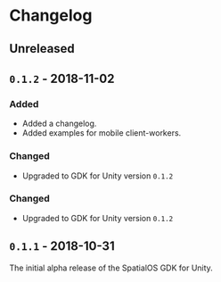 # Changelog

## Unreleased

## `0.1.2` - 2018-11-02

### Added

- Added a changelog.
- Added examples for mobile client-workers.

### Changed

- Upgraded to GDK for Unity version `0.1.2`

### Changed

- Upgraded to GDK for Unity version `0.1.2`

## `0.1.1` - 2018-10-31

The initial alpha release of the SpatialOS GDK for Unity.